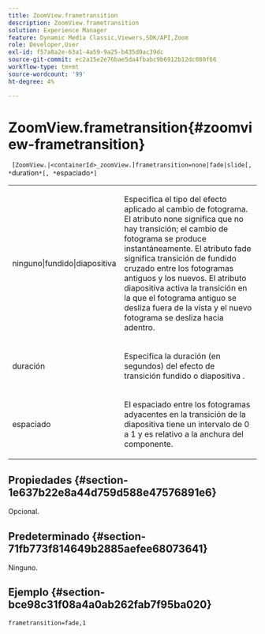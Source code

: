 ```yaml
---
title: ZoomView.frametransition
description: ZoomView.frametransition
solution: Experience Manager
feature: Dynamic Media Classic,Viewers,SDK/API,Zoom
role: Developer,User
exl-id: f57a8a2e-63a1-4a59-9a25-b435d0ac39dc
source-git-commit: ec2a15e2e76bae5da4fbabc9b6912b12dc080f66
workflow-type: tm+mt
source-wordcount: '99'
ht-degree: 4%

---
```


# ZoomView.frametransition{#zoomview-frametransition}

` [ZoomView.|<containerId>_zoomView.]frametransition=none|fade|slide[, *`duration`*[, *`espaciado`*]`

<table id="table_D5992FCFF26046079089652B211BB6C5"> 
 <tbody> 
  <tr> 
   <td colname="col1"> <p> <span class="codeph"> ninguno|fundido|diapositiva </span> </p> </td> 
   <td colname="col2"> <p>Especifica el tipo del efecto aplicado al cambio de fotograma. El atributo <span class="codeph"> none </span> significa que no hay transición; el cambio de fotograma se produce instantáneamente. El atributo <span class="codeph"> fade </span> significa transición de fundido cruzado entre los fotogramas antiguos y los nuevos. El atributo <span class="codeph"> diapositiva </span> activa la transición en la que el fotograma antiguo se desliza fuera de la vista y el nuevo fotograma se desliza hacia adentro. </p> </td> 
  </tr> 
  <tr> 
   <td colname="col1"> <p> <span class="codeph"> <span class="varname"> duración </span> </span> </p> </td> 
   <td colname="col2"> <p>Especifica la duración (en segundos) del efecto de transición <span class="codeph"> fundido </span> o <span class="codeph"> diapositiva </span>. </p> </td> 
  </tr> 
  <tr> 
   <td colname="col1"> <p> <span class="codeph"> <span class="varname"> espaciado </span> </span> </p> </td> 
   <td colname="col2"> <p>El espaciado entre los fotogramas adyacentes en la transición de la diapositiva <span class="codeph"> </span> tiene un intervalo de <span class="codeph"> 0 </span> a <span class="codeph"> 1 </span> y es relativo a la anchura del componente. </p> </td> 
  </tr> 
 </tbody> 
</table>

## Propiedades {#section-1e637b22e8a44d759d588e47576891e6}

Opcional.

## Predeterminado {#section-71fb773f814649b2885aefee68073641}

Ninguno.

## Ejemplo {#section-bce98c31f08a4a0ab262fab7f95ba020}

`frametransition=fade,1`
